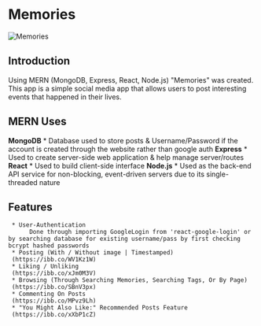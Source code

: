 # Memories

![Memories](https://ibb.co/y4D5R7h)

## Introduction

Using MERN (MongoDB, Express, React, Node.js) "Memories" was created. This app is a simple social media app that allows users to post interesting events that happened in their lives.

## MERN Uses

**MongoDB**
     * Database used to store posts & Username/Password if the account is created through the website rather than google auth
**Express**
     * Used to create server-side web application & help manage server/routes
**React**
     * Used to build client-side interface
**Node.js**
     * Used as the back-end API service for non-blocking, event-driven servers due to its single-threaded nature

## Features
     * User-Authentication
          Done through importing GoogleLogin from 'react-google-login' or by searching database for existing username/pass by first checking bcrypt hashed passwords
     * Posting (With / Without image | Timestamped)
     (https://ibb.co/WV1Kz1W)
     * Liking / Unliking
     (https://ibb.co/xJm0M3V)
     * Browsing (Through Searching Memories, Searching Tags, Or By Page)
     (https://ibb.co/SBnV3px)
     * Commenting On Posts
     (https://ibb.co/MPvz9Lh)
     * "You Might Also Like:" Recommended Posts Feature
     (https://ibb.co/xXbP1cZ)

